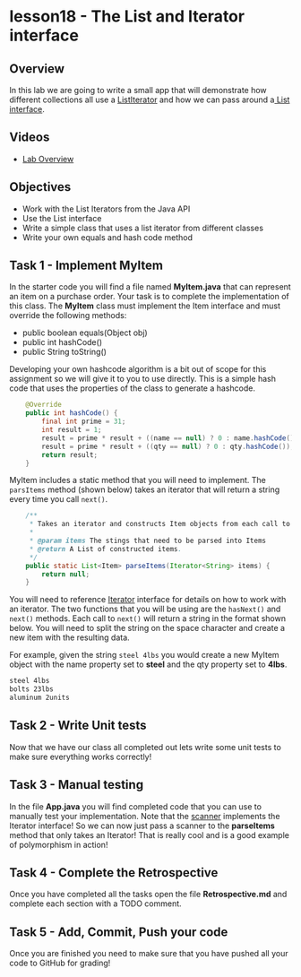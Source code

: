 # lesson18 - The List and Iterator interface

## Overview

In this lab we are going to write a small app that will demonstrate how different collections all
use a [ListIterator](https://docs.oracle.com/javase/10/docs/api/java/util/ListIterator.html) and how
we can pass around a[ List
interface](https://docs.oracle.com/javase/10/docs/api/java/util/List.html).

## Videos

- [Lab Overview](https://youtu.be/uBTK5m1vzlo)

## Objectives

- Work with the List Iterators from the Java API
- Use the List interface
- Write a simple class that uses a list iterator from different classes
- Write your own equals and hash code method

## Task 1 - Implement MyItem

In the starter code you will find a file named **MyItem.java** that can represent an item on a
purchase order. Your task is to complete the implementation of this class.  The **MyItem** class
must implement the Item interface and must override the following methods:

- public boolean equals(Object obj)
- public int hashCode()
- public String toString() 

Developing your own hashcode algorithm is a bit out of scope for this assignment so we will give 
it to you to use directly. This is a simple hash code that uses the properties of the class to
generate a hashcode. 

```java
    @Override
    public int hashCode() {
        final int prime = 31;
        int result = 1;
        result = prime * result + ((name == null) ? 0 : name.hashCode());
        result = prime * result + ((qty == null) ? 0 : qty.hashCode());
        return result;
    }
```

MyItem includes a static method that you will need to implement. The `parsItems` method (shown
below) takes an iterator that will return a string every time you call `next()`.

```java
    /**
     * Takes an iterator and constructs Item objects from each call to next().
     * 
     * @param items The stings that need to be parsed into Items
     * @return A List of constructed items.
     */
    public static List<Item> parseItems(Iterator<String> items) {
        return null;
    }
```

You will need to reference
[Iterator<E>](https://docs.oracle.com/javase/10/docs/api/java/util/Iterator.html) interface for
details on how to work with an iterator. The two functions that you will be using are the
`hasNext()` and `next()` methods. Each call to `next()` will return a string in the format shown
below. You will need to split the string on the space character and create a new item with the
resulting data.

For example, given the string `steel 4lbs` you would create a new MyItem object with the name
property set to **steel** and the qty property set to **4lbs**.

```txt
steel 4lbs
bolts 23lbs
aluminum 2units
```

## Task 2 - Write Unit tests

Now that we have our class all completed out lets write some unit tests to make sure everything
works correctly!


## Task 3 - Manual testing

In the file **App.java** you will find completed code that you can use to manually test your
implementation. Note that the
[scanner](https://docs.oracle.com/javase/10/docs/api/java/util/Scanner.html) implements the Iterator
interface! So we can now just pass a scanner to the **parseItems** method that only takes an
Iterator! That is really cool and is a good example of polymorphism in action!

## Task 4 - Complete the Retrospective

Once you have completed all the tasks open the file **Retrospective.md** and complete each section
with a TODO comment. 

## Task 5 - Add, Commit, Push your code

Once you are finished you need to make sure that you have pushed all your code to GitHub for
grading!